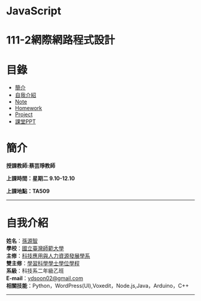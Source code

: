 # JavaScript
# 111-2網際網路程式設計
# 目錄
+ [簡介](https://github.com/yuancc12/web/blob/main/README.md#%E7%B0%A1%E4%BB%8B)
+ [自我介紹](https://github.com/yuancc12/web/blob/main/README.md#%E8%87%AA%E6%88%91%E4%BB%8B%E7%B4%B9)
+ [Note](https://github.com/yuancc12/web#note)
+ [Homework](https://github.com/yuancc12/web#homework)
+ [Project](https://github.com/yuancc12/web/blob/main/README.md#project)
+ [課堂PPT](https://github.com/yuancc12/web/blob/main/README.md#%E8%AA%B2%E5%A0%82ppt)

# 簡介
**授課教師:蔡芸琤教師**

**上課時間：星期二 9.10-12.10**

**上課地點：TA509**
***
# 自我介紹
**姓名**：[孫源智](https://yuancc12.github.io/web/mypages/)\
**學校**：[國立臺灣師範大學](https://www.ntnu.edu.tw/)\
**主修**：[科技應用與人力資源發展學系](https://www.tahrd.ntnu.edu.tw/)\
**雙主修**：[學習科學學士學位學程](https://www.upls.ntnu.edu.tw/)\
**系級**：科技系二年級乙班\
**E-mail**：ydsoon02@gmail.com\
**相關技能**：Python，WordPress(UI),Voxedit，Node.js,Java，Arduino，C++
***
